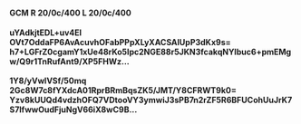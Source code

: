 #### GCM R 20/0c/400 L 20/0c/400
**uYAdkjtEDL+uv4El**<br/>**OVt7OddaFP6AvAcuvhOFabPPpXLyXACSAlUpP3dKx9s=**<br/>**h7+LGFrZ0cgamY1xUe48rKo5Ipc2NGE88r5JKN3fcakqNYIbuc6+pmEMgw/Q9r1TnRufAnt9/XP5FHWz...**<br/><br/>
**1Y8/yVwlVSf/50mq**<br/>**2Gc8W7c8fYXdcA01RprBRmBqsZK5/JMT/Y8CFRWT9k0=**<br/>**Yzv8kUUQd4vdzhOFQ7VDtooVY3ymwiJ3sPB7n2rZF5R6BFUCohUuJrK7S7lfwwOudFjuNgV66iX8wC9B...**